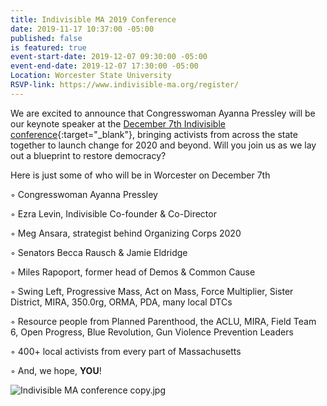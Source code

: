 ```yaml
---
title: Indivisible MA 2019 Conference
date: 2019-11-17 10:37:00 -05:00
published: false
is featured: true
event-start-date: 2019-12-07 09:30:00 -05:00
event-end-date: 2019-12-07 17:30:00 -05:00
Location: Worcester State University
RSVP-link: https://www.indivisible-ma.org/register/
---
```


We are excited to announce that Congresswoman Ayanna Pressley will be our keynote speaker at the [December 7th Indivisible conference](https://www.indivisible-ma.org/convening-2019/){:target="_blank"}, bringing activists from across the state together to launch change for 2020 and beyond. Will you join us as we lay out a blueprint to restore democracy?

Here is just some of who will be in Worcester on December 7th

◦    Congresswoman Ayanna Pressley

◦    Ezra Levin, Indivisible Co-founder & Co-Director

◦    Meg Ansara, strategist behind Organizing Corps 2020

◦    Senators Becca Rausch & Jamie Eldridge

◦    Miles Rapoport, former head of Demos & Common Cause

◦    Swing Left, Progressive Mass, Act on Mass, Force Multiplier, Sister District, MIRA, 350.0rg, ORMA, PDA, many local DTCs

◦    Resource people from Planned Parenthood, the ACLU, MIRA, Field Team 6, Open Progress, Blue Revolution, Gun Violence Prevention Leaders

◦    400+ local activists from every part of Massachusetts

◦    And, we hope, **YOU**!


![Indivisible MA conference copy.jpg](/uploads/Indivisible%20MA%20conference%20copy.jpg)